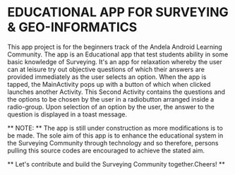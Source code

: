 # EDUCATIONAL APP FOR SURVEYING & GEO-INFORMATICS

This app project is for the beginners track of the Andela Android Learning Community. 
The app is an Educational app that test students ability in some basic knowledge of Surveying.
It's an app for relaxation whereby the user can at leisure try out objective questions of which their answers are provided immediately as the user selects an option.
When the app is tapped, the MainActivity pops up with a button of which when clicked launches another Activity. 
This Second Activity contains the questions and the options to be chosen by the user in a radiobutton arranged inside a radio-group. 
Upon selection of an option by the user, the answer to the question is displayed in a toast message.

** NOTE: **
The app is still under construction as more modifications is to be made. The sole aim of this app is to enhance the educational system in the Surveying Community through technology and so therefore, persons pulling this source codes are encouraged to achieve the stated aim.

** Let's contribute and build the Surveying Community together.Cheers! ** 